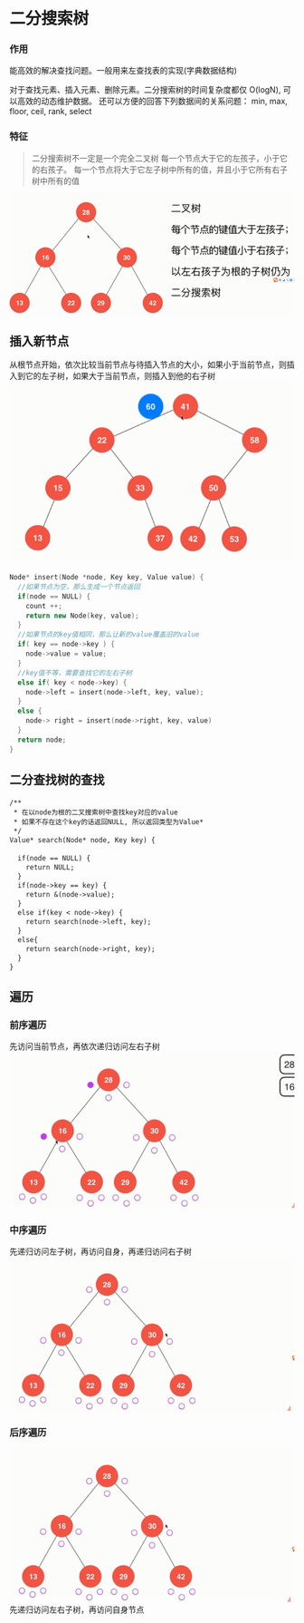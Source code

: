 # 二分搜索树

### 作用
能高效的解决查找问题。一般用来左查找表的实现(字典数据结构)

对于查找元素、插入元素、删除元素。二分搜索树的时间复杂度都仅 O(logN), 可以高效的动态维护数据。
还可以方便的回答下列数据间的关系问题：
min, max, floor, ceil, rank, select

### 特征
> 二分搜索树不一定是一个完全二叉树
> 每一个节点大于它的左孩子，小于它的右孩子。
> 每一个节点将大于它左子树中所有的值，并且小于它所有右子树中所有的值

![二分搜索树](./IMG/binaryTree.png)

## 插入新节点
从根节点开始，依次比较当前节点与待插入节点的大小，如果小于当前节点，则插入到它的左子树，如果大于当前节点，则插入到他的右子树
![insert](./IMG/insert.gif)

```cpp
Node* insert(Node *node, Key key, Value value) {
  //如果节点为空，那么生成一个节点返回
  if(node == NULL) {
    count ++;
    return new Node(key, value);
  }
  //如果节点的key值相同，那么让新的value覆盖旧的value
  if( key == node->key ) {
    node->value = value;
  }
  //key值不等，需要查找它的左右子树
  else if( key < node->key) {
    node->left = insert(node->left, key, value);
  }
  else {
    node-> right = insert(node->right, key, value)
  }
  return node;
}
```

## 二分查找树的查找
```
/**
 * 在以node为根的二叉搜索树中查找key对应的value
 * 如果不存在这个key的话返回NULL, 所以返回类型为Value*
 */
Value* search(Node* node, Key key) {
  
  if(node == NULL) {
    return NULL;
  }
  if(node->key == key) {
    return &(node->value);
  }
  else if(key < node->key) {
    return search(node->left, key);
  }
  else{
    return search(node->right, key);
  }
}
```

## 遍历
### 前序遍历
先访问当前节点，再依次递归访问左右子树
![pre](./IMG/pre.gif)
### 中序遍历
先递归访问左子树，再访问自身，再递归访问右子树
![pre](./IMG/mid.gif)
### 后序遍历
![after](./IMG/last.gif)
先递归访问左右子树，再访问自身节点
